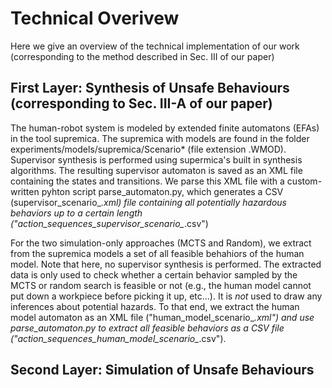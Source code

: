 # Technical Overivew
Here we give an overview of the technical implementation of our work (corresponding to the method described in Sec. III of our paper)

## First Layer: Synthesis of Unsafe Behaviours (corresponding to Sec. III-A of our paper)

The human-robot system is modeled by extended finite automatons (EFAs) in the tool supremica. The supremica with models are found in the folder
experiments/models/supremica/Scenario* (file extension .WMOD). Supervisor synthesis is performed using supermica's built in synthesis algorithms.
The resulting supervisor automaton is saved as an XML file containing the states and transitions. We parse this XML file with a custom-written pyhton
script parse_automaton.py, which generates a CSV (supervisor_scenario_*.xml) file containing all potentially hazardous behaviors up to a certain length ("action_sequences_supervisor_scenario_*.csv")

For the two simulation-only approaches (MCTS and Random), we extract from the supremica models a set of all feasible behahiors of the human model. Note that here,
no supervisor synthesis is performed. The extracted data is only used to check whether a certain behavior sampled by the MCTS or random search is feasible or not (e.g., the human model cannot
put down a workpiece before picking it up, etc...). It is *not* used to draw any inferences about potential hazards.
To that end, we extract the human model automaton as an XML file ("human_model_scenario_*.xml") and use parse_automaton.py to extract all feasible behaviors as a CSV file ("action_sequences_human_model_scenario_*.csv").

## Second Layer: Simulation of Unsafe Behaviours
